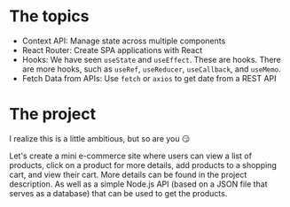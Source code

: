 # The topics

- Context API: Manage state across multiple components
- React Router: Create SPA applications with React
- Hooks: We have seen `useState` and `useEffect`. These are hooks. There are more hooks, such as `useRef`, `useReducer`, `useCallback`, and `useMemo`.
- Fetch Data from APIs: Use `fetch` or `axios` to get date from a REST API


# The project

I realize this is a little ambitious, but so are you 😏

Let's create a mini e-commerce site where users can view a list of products, click on a product for more details, add products to a shopping cart, and view their cart. More details can be found in the project description. As well as a simple Node.js API (based on a JSON file that serves as a database) that can be used to get the products.